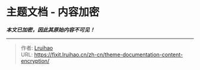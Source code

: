 # 主题文档 - 内容加密

***本文已加密，因此其原始内容不可见！***

---

> 作者: [Lruihao](https://lruihao.cn)  
> URL: https://fixit.lruihao.cn/zh-cn/theme-documentation-content-encryption/  

